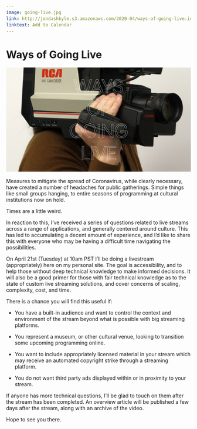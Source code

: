 ```yaml
---
image: going-live.jpg
link: http://jondashkyle.s3.amazonaws.com/2020-04/ways-of-going-live.ics
linktext: Add to Calendar
---
```


# Ways of Going Live

![c:1/-1 r:56.25](going-live.jpg)

Measures to mitigate the spread of Coronavirus, while clearly necessary, have created a number of headaches for public gatherings. Simple things like small groups hanging, to entire seasons of programming at cultural institutions now on hold.

Times are a little weird.

In reaction to this, I’ve received a series of questions related to live streams across a range of applications, and generally centered around culture. This has led to accumulating a decent amount of experience, and I’d like to share this with everyone who may be having a difficult time navigating the possibilities.

On April 21st (Tuesday) at 10am PST I’ll be doing a livestream (appropriately) here on my personal site. The goal is accessibility, and to help those without deep technical knowledge to make informed decisions. It will also be a good primer for those with fair technical knowledge as to the state of custom live streaming solutions, and cover concerns of scaling, complexity, cost, and time.

There is a chance you will find this useful if:

- You have a built-in audience and want to control the context and environment of the stream beyond what is possible with big streaming platforms.

- You represent a museum, or other cultural venue, looking to transition some upcoming programming online.

- You want to include appropriately licensed material in your stream which may receive an automated copyright strike through a streaming platform.

- You do not want third party ads displayed within or in proximity to your stream.

If anyone has more technical questions, I’ll be glad to touch on them after the stream has been completed. An overview article will be published a few days after the stream, along with an archive of the video.

Hope to see you there.